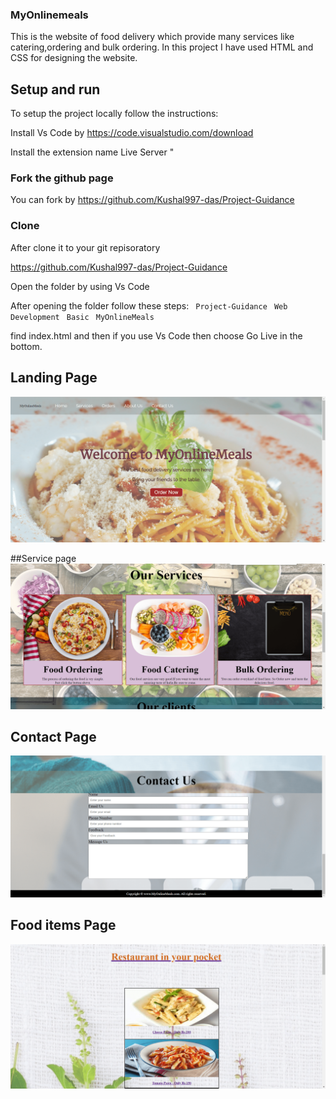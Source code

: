 ### MyOnlinemeals

This is the website of food delivery which provide many services like catering,ordering and bulk ordering. In this project I have used HTML and CSS for designing the website.

## Setup and run

To setup the project locally follow the instructions:


Install Vs Code by https://code.visualstudio.com/download

Install the extension name Live Server " 

### Fork the github page 

You can fork by https://github.com/Kushal997-das/Project-Guidance

### Clone

After clone it to your git repisoratory

https://github.com/Kushal997-das/Project-Guidance

Open the folder by using Vs Code

After opening the folder follow  these steps:
  ` Project-Guidance`
  ` Web Development`
  ` Basic`
  ` MyOnlineMeals`

  find index.html
  and then if you use Vs Code then choose Go Live in the bottom.

## Landing Page

<img src="landingpage.png">

##Service page
<img src="service.png" >

## Contact Page
<img src="contact page.png" >

## Food items Page
<img src="item page.png" >

